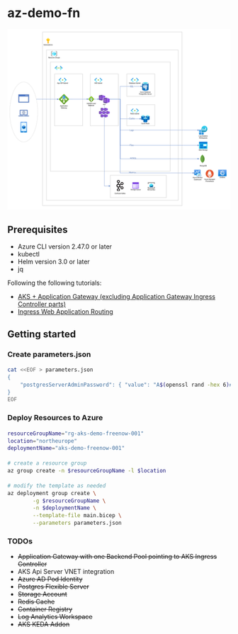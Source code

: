 # az-demo-fn

![architecture](architecture.png)

## Prerequisites

* Azure CLI version 2.47.0 or later
* kubectl
* Helm version 3.0 or later
* jq

Following the following tutorials:

* [AKS + Application Gateway (excluding Application Gateway Ingress Controller parts)](https://learn.microsoft.com/en-us/azure/application-gateway/ingress-controller-install-new)
* [Ingress Web Application Routing](https://learn.microsoft.com/en-us/azure/aks/web-app-routing?tabs=without-osm)

## Getting started

### Create parameters.json

```bash
cat <<EOF > parameters.json
{
    "postgresServerAdminPassword": { "value": "A$(openssl rand -hex 6)#" }
}
EOF
```

### Deploy Resources to Azure

```bash
resourceGroupName="rg-aks-demo-freenow-001"
location="northeurope"
deploymentName="aks-demo-freenow-001"

# create a resource group
az group create -n $resourceGroupName -l $location

# modify the template as needed
az deployment group create \
        -g $resourceGroupName \
        -n $deploymentName \
        --template-file main.bicep \
        --parameters parameters.json
```

### TODOs

* ~~Application Gateway with one Backend Pool pointing to AKS Ingress Controller~~
* AKS Api Server VNET integration
* ~~Azure AD Pod Identity~~
* ~~Postgres Flexible Server~~
* ~~Storage Account~~
* ~~Redis Cache~~
* ~~Container Registry~~
* ~~Log Analytics Workspace~~
* ~~AKS KEDA Addon~~
